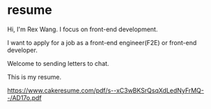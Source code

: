 # resume

Hi, I'm Rex Wang. I focus on front-end development.

I want to apply for a job as a front-end engineer(F2E) or front-end developer.

Welcome to sending letters to chat.

This is my resume.

https://www.cakeresume.com/pdf/s--xC3wBKSrQsqXdLedNyFrMQ--/AD17o.pdf
